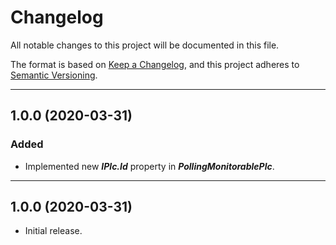 # Changelog

All notable changes to this project will be documented in this file.

The format is based on [Keep a Changelog](https://keepachangelog.com/en/1.0.0/), and this project adheres to [Semantic Versioning](https://semver.org/spec/v2.0.0.html).
___

## 1.0.0 (2020-03-31)

### Added

- Implemented new ***IPlc.Id*** property in ***PollingMonitorablePlc***.
___

## 1.0.0 (2020-03-31)

- Initial release.